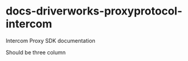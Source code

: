 # docs-driverworks-proxyprotocol-intercom
 Intercom Proxy SDK documentation

Should be three column
